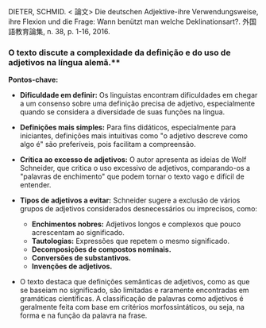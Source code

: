 DIETER, SCHMID. < 論文> Die deutschen Adjektive-ihre Verwendungsweise, ihre Flexion und die Frage: Wann benützt man welche Deklinationsart?. 外国語教育論集, n. 38, p. 1-16, 2016. 


### O texto discute a complexidade da definição e do uso de adjetivos na língua alemã.**

**Pontos-chave:**

* **Dificuldade em definir:** Os linguistas encontram dificuldades em chegar a um consenso sobre uma definição precisa de adjetivo, especialmente quando se considera a diversidade de suas funções na língua.
* **Definições mais simples:** Para fins didáticos, especialmente para iniciantes, definições mais intuitivas como "o adjetivo descreve como algo é" são preferíveis, pois facilitam a compreensão.
* **Crítica ao excesso de adjetivos:** O autor apresenta as ideias de Wolf Schneider, que critica o uso excessivo de adjetivos, comparando-os a "palavras de enchimento" que podem tornar o texto vago e difícil de entender.
* **Tipos de adjetivos a evitar:** Schneider sugere a exclusão de vários grupos de adjetivos considerados desnecessários ou imprecisos, como:
    * **Enchimentos nobres:** Adjetivos longos e complexos que pouco acrescentam ao significado.
    * **Tautologias:** Expressões que repetem o mesmo significado.
    * **Decomposições de compostos nominais.** 
    * **Conversões de substantivos.** 
    * **Invenções de adjetivos.** 
 
* O texto destaca que definições semânticas de adjetivos, como as que se baseiam no significado, são limitadas e raramente encontradas em gramáticas científicas. A classificação de palavras como adjetivos é geralmente feita com base em critérios morfossintáticos, ou seja, na forma e na função da palavra na frase.
